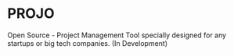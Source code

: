 # PROJO
Open Source - Project Management Tool specially designed for any startups or big tech companies. (In Development)
